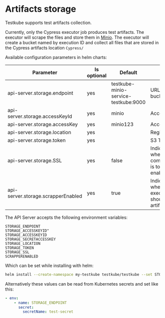 # Artifacts storage

Testkube supports test artifacts collection. 

Currently, only the Cypress executor job produces test artifacts. The executor will scrape the files and store them in [Minio](https://min.io/).  The executor will create a bucket named by execution ID and collect all files that are stored in the Cypress artifacts location `Cypress/`

Available configuration parameters in helm charts:


| Parameter                          | Is optional | Default                              | Default                                              |
| ---------------------------------- | ----------- | ------------------------------------ | ---------------------------------------------------- |
| api-server.storage.endpoint        | yes         | testkube-minio-service-testkube:9000 | URL of the S3 bucket                                 |
| api-server.storage.accessKeyId     | yes         | minio                                | Access Key ID                                        |
| api-server.storage.accessKey       | yes         | minio123                             | Access Key                                           |
| api-server.storage.location        | yes         |                                      | Region                                               |
| api-server.storage.token           | yes         |                                      | S3 Token                                             |
| api-server.storage.SSL             | yes         | false                                | Indicates whether SSL communication is to be enabled |
| api-server.storage.scrapperEnabled | yes         | true                                 | Indicates whether executors should scrape artifacst  |


The API Server accepts the following environment variables:

```
STORAGE_ENDPOINT
STORAGE_ACCESSKEYID"
STORAGE_ACCESSKEYID
STORAGE_SECRETACCESSKEY
STORAGE_LOCATION
STORAGE_TOKEN 
STORAGE_SSL
SCRAPPERENABLED
```

Which can be set while installing with helm:
```bash
helm install --create-namespace my-testkube testkube/testkube --set STORAGE_ENDPOINT=custom_value
```


Alternatively these values can be read from Kubernetes secrets and set like this:

```yaml
- env:
	- name: STORAGE_ENDPOINT
	  secret:
		secretName: test-secret
```

